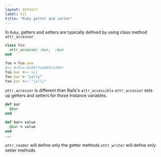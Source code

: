 ```yaml
---
layout: default
label: til
title: "Ruby getter and setter"
---
```


In `Ruby`, getters and setters are typically defined by using class method `attr_accessor`
```ruby
class Foo 
  attr_accessor :bar,  :baz
end 

foo = Foo.new 
#=> #<Foo:0x007fada99c2d00>
foo.bar #=> nil 
foo.bar = "jelly"
foo.bar #=> "jelly"
```

`attr_accessor` is different than Rails's `attr_accessible` 
`attr_accessor` sets up getters and setters for those instance variables. 
```ruby
def bar
  @bar
end

def bar= value 
  @bar = value
end
...
```
`attr_reader` will define only the getter methods 
`attr_writer` will define only setter methods 

